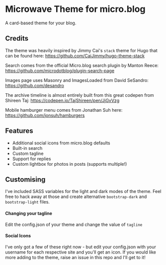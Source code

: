 
# Microwave Theme for micro.blog
A card-based theme for your blog.

## Credits
The theme was heavily inspired by Jimmy Cai's `stack` theme for Hugo that can be found here: https://github.com/CaiJimmy/hugo-theme-stack

Search comes from the official Micro.blog search plugin by Manton Reece: https://github.com/microdotblog/plugin-search-page

Images page uses Masonry and ImagesLoaded from David SeSandro: https://github.com/desandro

The archive timeline is almost entirely built from this great codepen from Shireen Taj: https://codepen.io/TajShireen/pen/JjGvVzg

Mobile hamburger menu comes from Jonathan Suh here: https://github.com/jonsuh/hamburgers

## Features
* Additional social icons from micro.blog defaults
* Built-in search
* Custom tagline
* Support for replies
* Custom lightbox for photos in posts (supports multiple!)

## Customising
I've included SASS variables for the light and dark modes of the theme. Feel free to hack away at those and create alternative `bootstrap-dark` and `bootstrap-light` files.

#### Changing your tagline
Edit the config.json of your theme and change the value of `tagline`

#### Social Icons
I've only got a few of these right now - but edit your config.json with your username for each respective site and you'll get an icon. If you would like more adding to the theme, raise an issue in this repo and I'll get to it!